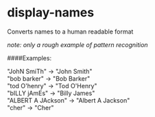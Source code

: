 # display-names

Converts names to a human readable format

_note: only a rough example of pattern recognition_

####Examples:

"JohN SmiTh"       ->   "John Smith" <br />
"bob barker"       ->   "Bob Barker" <br />
"tod O'henry"      ->   "Tod O'Henry" <br />
"bILLY jAmEs"      ->   "Billy James" <br />
"ALBERT A JAckson" ->   "Albert A Jackson" <br />
"cher"             ->   "Cher" <br />
